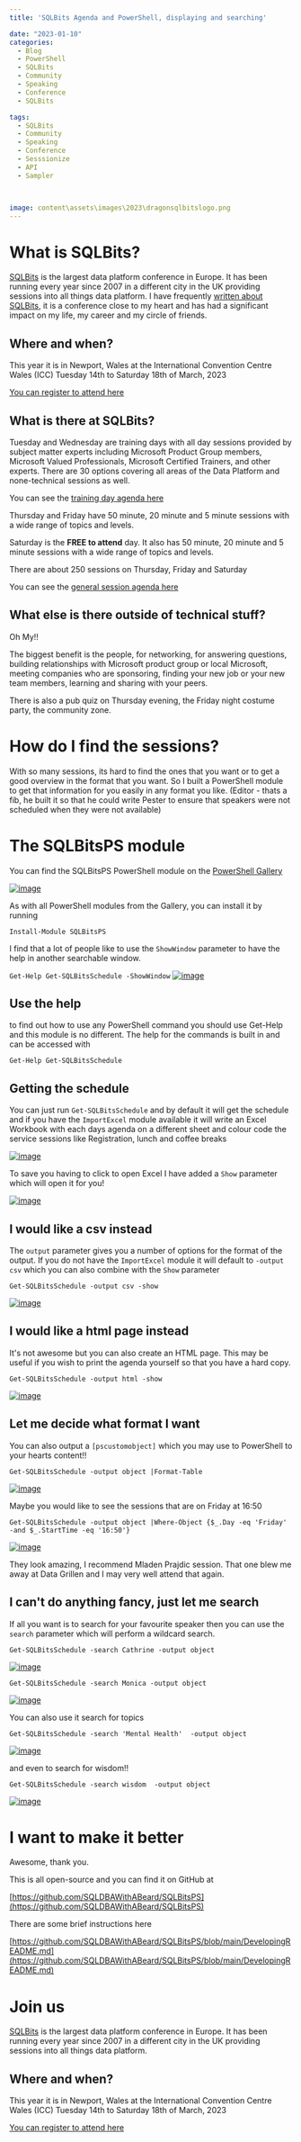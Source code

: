 ```yaml
---
title: 'SQLBits Agenda and PowerShell, displaying and searching'

date: "2023-01-10"
categories:
  - Blog
  - PowerShell
  - SQLBits
  - Community
  - Speaking
  - Conference
  - SQLBits

tags:
  - SQLBits
  - Community
  - Speaking
  - Conference
  - Sesssionize
  - API
  - Sampler



image: content\assets\images\2023\dragonsqlbitslogo.png
---
```

# What is SQLBits?

[SQLBits](https://sqlbits.com) is the largest data platform conference in Europe. It has been running every year since 2007 in a different city in the UK providing sessions into all things data platform. I have frequently [written about SQLBits](https://blog.robsewell.com/tags/#sqlbits), it is a conference close to my heart and has had a significant impact on my life, my career and my circle of friends.

## Where and when?
This year it is in Newport, Wales at the International Convention Centre Wales (ICC) Tuesday 14th to Saturday 18th of March, 2023

[You can register to attend here](https://events.sqlbits.com/2023/begin)

## What is there at SQLBits?

Tuesday and Wednesday are training days with all day sessions provided by subject matter experts including Microsoft Product Group members, Microsoft Valued Professionals, Microsoft Certified Trainers, and other experts. There are 30 options covering all areas of the Data Platform and none-technical sessions as well.

You can see the [training day agenda here](https://events.sqlbits.com/2023/training-days)

Thursday and Friday have 50 minute, 20 minute and 5 minute sessions with a wide range of topics and levels.

Saturday is the **FREE to attend** day. It also has 50 minute, 20 minute and 5 minute sessions with a wide range of topics and levels.

There are about 250 sessions on Thursday, Friday and Saturday

You can see the [general session agenda here](https://events.sqlbits.com/2023/agenda)

## What else is there outside of technical stuff?

Oh My!!

The biggest benefit is the people, for networking, for answering questions, building relationships with Microsoft product group or local Microsoft, meeting companies who are sponsoring, finding your new job or your new team members, learning and sharing with your peers.

There is also a pub quiz on Thursday evening, the Friday night costume party, the community zone.

# How do I find the sessions?

With so many sessions, its hard to find the ones that you want or to get a good overview in the format that you want. So I built a PowerShell module to get that information for you easily in any format you like. (Editor - thats a fib, he built it so that he could write Pester to ensure that speakers were not scheduled when they were not available)

# The SQLBitsPS module

You can find the SQLBitsPS PowerShell module on the [PowerShell Gallery](https://www.powershellgallery.com/packages/SQLBitsPS)

[![image](https://user-images.githubusercontent.com/6729780/211528862-5226d25a-5642-44a3-9c14-f88bfa334aa2.png)](https://user-images.githubusercontent.com/6729780/211528862-5226d25a-5642-44a3-9c14-f88bfa334aa2.png)

As with all PowerShell modules from the Gallery, you can install it by running

`Install-Module SQLBitsPS`

I find that a lot of people like to use the `ShowWindow` parameter to have the help in another searchable window.

`Get-Help Get-SQLBitsSchedule -ShowWindow`
[![image](https://user-images.githubusercontent.com/6729780/211530034-596f0fc9-ec1d-43fc-bd7a-ff1cf01c7c15.png)](https://user-images.githubusercontent.com/6729780/211530034-596f0fc9-ec1d-43fc-bd7a-ff1cf01c7c15.png)

## Use the help

to find out how to use any PowerShell command you should use Get-Help and this module is no different. The help for the commands is built in and can be accessed with

`Get-Help Get-SQLBitsSchedule`

## Getting the schedule

You can just run  `Get-SQLBitsSchedule` and by default it will get the schedule and if you have the `ImportExcel` module available it will write an Excel Workbook with each days agenda on a different sheet and colour code the service sessions like Registration, lunch and coffee breaks

[![image](https://user-images.githubusercontent.com/6729780/211530884-1d2b2752-a729-499d-8334-1e4404199002.png)](https://user-images.githubusercontent.com/6729780/211530884-1d2b2752-a729-499d-8334-1e4404199002.png)

To save you having to click to open Excel I have added a `Show` parameter which will open it for you!

[![image](https://user-images.githubusercontent.com/6729780/211531837-2396cfd5-b843-4fd8-8a90-d1e1a06e654f.png)](https://user-images.githubusercontent.com/6729780/211531837-2396cfd5-b843-4fd8-8a90-d1e1a06e654f.png)

## I would like a csv instead

The `output` parameter gives you a number of options for the format of the output. If you do not have the `ImportExcel` module it will default to `-output csv` which you can also combine with the `Show` parameter

`Get-SQLBitsSchedule -output csv -show`

[![image](https://user-images.githubusercontent.com/6729780/211532406-bc928085-ab6f-4d8c-b42e-edc53ce027ca.png)](https://user-images.githubusercontent.com/6729780/211532406-bc928085-ab6f-4d8c-b42e-edc53ce027ca.png)

## I would like a html page instead

It's not awesome but you can also create an HTML page. This may be useful if you wish to print the agenda yourself so that you have a hard copy.

`Get-SQLBitsSchedule -output html -show`

[![image](https://user-images.githubusercontent.com/6729780/211533198-9bd8c53f-71b1-4426-bc1f-d7a8e874a86a.png)](https://user-images.githubusercontent.com/6729780/211533198-9bd8c53f-71b1-4426-bc1f-d7a8e874a86a.png)

## Let me decide what format I want

You can also output a `[pscustomobject]` which you may use to PowerShell to your hearts content!!

`Get-SQLBitsSchedule -output object |Format-Table`

[![image](https://user-images.githubusercontent.com/6729780/211533959-ee9f2fb5-e4be-45f2-9142-581833ee214f.png)](https://user-images.githubusercontent.com/6729780/211533959-ee9f2fb5-e4be-45f2-9142-581833ee214f.png)

Maybe you would like to see the sessions that are on Friday at 16:50

`Get-SQLBitsSchedule -output object |Where-Object {$_.Day -eq 'Friday' -and $_.StartTime -eq '16:50'} `

[![image](https://user-images.githubusercontent.com/6729780/211534901-f75cfc82-71bc-456e-bb2c-306dd753cf9b.png)](https://user-images.githubusercontent.com/6729780/211534901-f75cfc82-71bc-456e-bb2c-306dd753cf9b.png)

They look amazing, I recommend Mladen Prajdic session. That one blew me away at Data Grillen and I may very well attend that again.

## I can't do anything fancy, just let me search

If all you want is to search for your favourite speaker then you can use the `search` parameter which will perform a wildcard search.

`Get-SQLBitsSchedule -search Cathrine -output object`

[![image](https://user-images.githubusercontent.com/6729780/211536336-0202aec6-56f1-4f72-aa5b-4cc15de8f848.png)](https://user-images.githubusercontent.com/6729780/211536336-0202aec6-56f1-4f72-aa5b-4cc15de8f848.png)

`Get-SQLBitsSchedule -search Monica -output object`

[![image](https://user-images.githubusercontent.com/6729780/211535867-93496665-3423-4809-a1b3-561d56315594.png)](https://user-images.githubusercontent.com/6729780/211535867-93496665-3423-4809-a1b3-561d56315594.png)

You can also use it search for topics

`Get-SQLBitsSchedule -search 'Mental Health'  -output object`

[![image](https://user-images.githubusercontent.com/6729780/211536684-5b9a56e3-a487-40f4-aad7-f3656654c21a.png)](https://user-images.githubusercontent.com/6729780/211536684-5b9a56e3-a487-40f4-aad7-f3656654c21a.png)

and even to search for wisdom!!

`Get-SQLBitsSchedule -search wisdom  -output object `

[![image](https://user-images.githubusercontent.com/6729780/211537382-2a0ae647-cdc1-4ccc-82ba-87efe7fb857e.png)](https://user-images.githubusercontent.com/6729780/211537382-2a0ae647-cdc1-4ccc-82ba-87efe7fb857e.png)

# I want to make it better

Awesome, thank you.

This is all open-source and you can find it on GitHub at

[https://github.com/SQLDBAWithABeard/SQLBitsPS](https://github.com/SQLDBAWithABeard/SQLBitsPS)

There are some brief instructions here

[https://github.com/SQLDBAWithABeard/SQLBitsPS/blob/main/DevelopingREADME.md](https://github.com/SQLDBAWithABeard/SQLBitsPS/blob/main/DevelopingREADME.md)

# Join us

[SQLBits](https://sqlbits.com) is the largest data platform conference in Europe. It has been running every year since 2007 in a different city in the UK providing sessions into all things data platform.

## Where and when?
This year it is in Newport, Wales at the International Convention Centre Wales (ICC) Tuesday 14th to Saturday 18th of March, 2023

[You can register to attend here](https://events.sqlbits.com/2023/begin)











